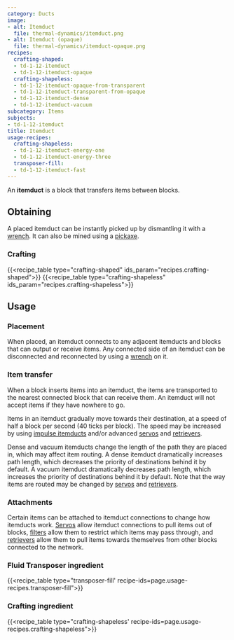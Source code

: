 ```yaml
---
category: Ducts
image:
- alt: Itemduct
  file: thermal-dynamics/itemduct.png
- alt: Itemduct (opaque)
  file: thermal-dynamics/itemduct-opaque.png
recipes:
  crafting-shaped:
  - td-1-12-itemduct
  - td-1-12-itemduct-opaque
  crafting-shapeless:
  - td-1-12-itemduct-opaque-from-transparent
  - td-1-12-itemduct-transparent-from-opaque
  - td-1-12-itemduct-dense
  - td-1-12-itemduct-vacuum
subcategory: Items
subjects:
- td-1-12-itemduct
title: Itemduct
usage-recipes:
  crafting-shapeless:
  - td-1-12-itemduct-energy-one
  - td-1-12-itemduct-energy-three
  transposer-fill:
  - td-1-12-itemduct-fast
---
```


An **itemduct** is a block that transfers items between blocks.


Obtaining
---------

A placed itemduct can be instantly picked up by dismantling it with a
[wrench](../../wrenches/). It can also be mined using a
[pickaxe](https://minecraft.gamepedia.com/Pickaxe).

### Crafting
{{<recipe_table type="crafting-shaped" ids_param="recipes.crafting-shaped">}}
{{<recipe_table type="crafting-shapeless" ids_param="recipes.crafting-shapeless">}}


Usage
-----

### Placement
When placed, an itemduct connects to any adjacent itemducts and blocks that can
output or receive items. Any connected side of an itemduct can be disconnected
and reconnected by using a [wrench](../../wrenches/) on it.

### Item transfer
When a block inserts items into an itemduct, the items are transported to the
nearest connected block that can receive them. An itemduct will not accept items
if they have nowhere to go.

Items in an itemduct gradually move towards their destination, at a speed of
half a block per second (40 ticks per block). The speed may be increased by
using [impulse itemducts](../impulse-itemduct/) and/or advanced
[servos](../servos/) and [retrievers](../retrievers/).

Dense and vacuum itemducts change the length of the path they are placed in,
which may affect item routing. A dense itemduct dramatically increases path
length, which decreases the priority of destinations behind it by default. A
vacuum itemduct dramatically decreases path length, which increases the priority
of destinations behind it by default. Note that the way items are routed may be
changed by [servos](../servos/) and [retrievers](../retrievers/).

### Attachments
Certain items can be attached to itemduct connections to change how itemducts
work. [Servos](../servos/) allow itemduct connections to pull items out of
blocks, [filters](../filters/) allow them to restrict which items may pass
through, and [retrievers](../retrievers/) allow them to pull items towards
themselves from other blocks connected to the network.

### Fluid Transposer ingredient
{{<recipe_table type="transposer-fill' recipe-ids=page.usage-recipes.transposer-fill">}}

### Crafting ingredient
{{<recipe_table type="crafting-shapeless' recipe-ids=page.usage-recipes.crafting-shapeless">}}
